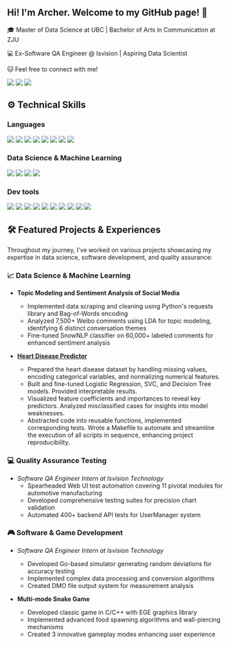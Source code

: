 ## Hi! I'm Archer. Welcome to my GitHub page! 👋 

🎓 Master of Data Science at UBC | Bachelor of Arts in Communication at ZJU

💻 Ex-Software QA Engineer @ Isvision | Aspiring Data Scientist

🐱 Feel free to connect with me!

<a href="https://www.linkedin.com/in/archer-liu-b31b69200/"><img src="https://img.shields.io/badge/LinkedIn-0077B5?style=for-the-badge&logo=linkedin&logoColor=white"></a>
<a href="https://x.com/celt_313"><img src="https://img.shields.io/badge/Twitter-1DA1F2?style=for-the-badge&logo=twitter&logoColor=white"></a>
<a href="mailto:arccelt@gmail.com"><img src="https://img.shields.io/badge/Gmail-D14836?style=for-the-badge&logo=gmail&logoColor=white"></a>

## ⚙️ Technical Skills

### Languages

<a><img src="https://img.shields.io/badge/Python-14354C?style=for-the-badge&logo=python&logoColor=white"></a>
<a><img src="https://img.shields.io/badge/C-00599C?style=for-the-badge&logo=c&logoColor=white"></a>
<a><img src="https://img.shields.io/badge/Go-00ADD8?style=for-the-badge&logo=go&logoColor=white"></a>
<a><img src="https://img.shields.io/badge/R-276DC3?style=for-the-badge&logo=r&logoColor=white"></a>
<a><img src="https://img.shields.io/badge/HTML-239120?style=for-the-badge&logo=html5&logoColor=white"></a>
<a><img src="https://img.shields.io/badge/JavaScript-F7DF1E?style=for-the-badge&logo=JavaScript&logoColor=white"></a>
<a><img src="https://img.shields.io/badge/CSS-239120?&style=for-the-badge&logo=css3&logoColor=white"></a>
<a><img src="https://camo.githubusercontent.com/dd15cb12ec545d427d774c1803ed20fc8d77672f4e015d77a4e481864df66885/68747470733a2f2f696d672e736869656c64732e696f2f62616467652f53514c2d3434373941313f7374796c653d666f722d7468652d6261646765266c6f676f3d616d617a6f6e2d64796e616d6f6462266c6f676f436f6c6f723d7768697465"></a>

### Data Science & Machine Learning

<a><img src="https://camo.githubusercontent.com/cdd90873ca81a229e16a9dc410679c9a5ac378e21d15cff4dd4fb018cff67f72/68747470733a2f2f696d672e736869656c64732e696f2f62616467652f50616e6461732d3135303435383f7374796c653d666f722d7468652d6261646765266c6f676f3d70616e646173266c6f676f436f6c6f723d7768697465"></a>
<a><img src="https://camo.githubusercontent.com/ab6eaaa37532fcc9ee8f925d6ac99f02c679ce3885ac7ba17c7b3205daf3287d/68747470733a2f2f696d672e736869656c64732e696f2f62616467652f4e756d50792d3031333234333f7374796c653d666f722d7468652d6261646765266c6f676f3d6e756d7079266c6f676f436f6c6f723d7768697465"></a>
<a><img src="https://camo.githubusercontent.com/c8fa4fae8348bf60d33dd983402a38ea60491f6142eb4aab00617154d16063d5/68747470733a2f2f696d672e736869656c64732e696f2f62616467652f7363696b69742d2d6c6561726e2d4637393331453f7374796c653d666f722d7468652d6261646765266c6f676f3d7363696b69742d6c6561726e266c6f676f436f6c6f723d7768697465"></a>
<a><img src="https://camo.githubusercontent.com/84ac50099af30158b00430657e176cb2538339ec20f622e9bdaca9bcdf22bc30/68747470733a2f2f696d672e736869656c64732e696f2f62616467652f5079546f7263682d4545344332433f7374796c653d666f722d7468652d6261646765266c6f676f3d5079546f726368266c6f676f436f6c6f723d7768697465"></a>

### Dev tools

<a><img src="https://img.shields.io/badge/Visual_Studio_Code-0078D4?style=for-the-badge&logo=visual%20studio%20code&logoColor=white"></a>
<a><img src="https://img.shields.io/badge/PostgreSQL-316192?style=for-the-badge&logo=postgresql&logoColor=white"></a>
<a><img src="https://img.shields.io/badge/MySQL-00000F?style=for-the-badge&logo=mysql&logoColor=white"></a>
<a><img src="https://img.shields.io/badge/MongoDB-4EA94B?style=for-the-badge&logo=mongodb&logoColor=white"></a>
<a><img src="https://img.shields.io/badge/docker-%230db7ed.svg?style=for-the-badge&logo=docker&logoColor=white"></a>
<a><img src="https://img.shields.io/badge/Tableau-E97627?style=for-the-badge&logo=Tableau&logoColor=white"></a>
<a><img src="https://img.shields.io/badge/Jenkins-D24939?style=for-the-badge&logo=Jenkins&logoColor=white"></a>
<a><img src="https://img.shields.io/badge/Postman-FF6C37?style=for-the-badge&logo=postman&logoColor=white"></a>
<a><img src="https://img.shields.io/badge/RStudio-75AADB?style=for-the-badge&logo=RStudio&logoColor=white"></a>
<a><img src="https://camo.githubusercontent.com/290adf073f914b508453306d92f6195aba0c59357cf5a77c007223b3353da0c1/68747470733a2f2f696d672e736869656c64732e696f2f62616467652f4a7570797465722d4633373632363f7374796c653d666f722d7468652d6261646765266c6f676f3d6a757079746572266c6f676f436f6c6f723d7768697465"></a>


## 🛠️ Featured Projects & Experiences

Throughout my journey, I've worked on various projects showcasing my expertise in data science, software development, and quality assurance:

### 📈 Data Science & Machine Learning
* **Topic Modeling and Sentiment Analysis of Social Media**
   * Implemented data scraping and cleaning using Python's requests library and Bag-of-Words encoding
   * Analyzed 7,500+ Weibo comments using LDA for topic modeling, identifying 6 distinct conversation themes
   * Fine-tuned SnowNLP classifier on 60,000+ labeled comments for enhanced sentiment analysis

* **[Heart Disease Predictor](https://github.com/UBC-MDS/heart_disease_predictor_py)**
   * Prepared the heart disease dataset by handling missing values, encoding categorical variables, and normalizing numerical features.
   * Built and fine-tuned Logistic Regression, SVC, and Decision Tree models. Provided interpretable results.
   * Visualized feature coefficients and importances to reveal key predictors. Analyzed misclassified cases for insights into model weaknesses.
   * Abstracted code into reusable functions, implemented corresponding tests. Wrote a Makefile to automate and streamline the execution of all scripts in sequence, enhancing project reproducibility.

### 💻 Quality Assurance Testing
* *Software QA Engineer Intern at Isvision Technology*
   * Spearheaded Web UI test automation covering 11 pivotal modules for automotive manufacturing
   * Developed comprehensive testing suites for precision chart validation
   * Automated 400+ backend API tests for UserManager system

### 🎮 Software & Game Development
* *Software QA Engineer Intern at Isvision Technology*
   * Developed Go-based simulator generating random deviations for accuracy testing
   * Implemented complex data processing and conversion algorithms
   * Created DMO file output system for measurement analysis

* **Multi-mode Snake Game**
   * Developed classic game in C/C++ with EGE graphics library
   * Implemented advanced food spawning algorithms and wall-piercing mechanisms
   * Created 3 innovative gameplay modes enhancing user experience
